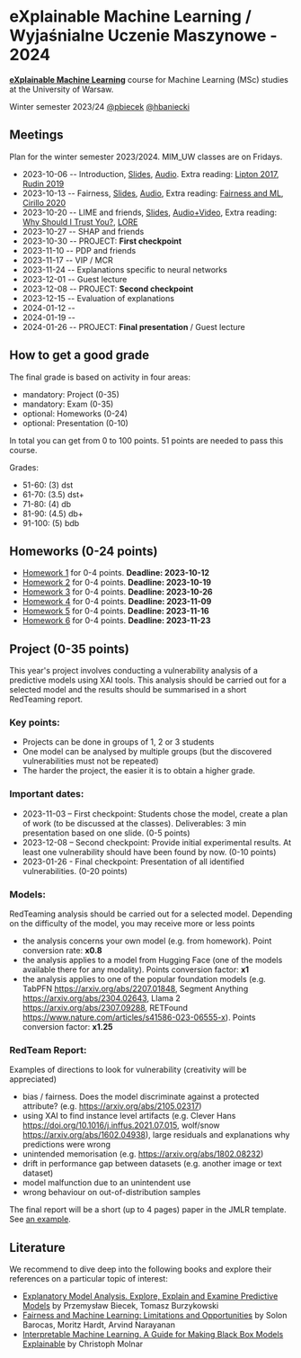 # eXplainable Machine Learning / Wyjaśnialne Uczenie Maszynowe - 2024

[**eXplainable Machine Learning**](https://usosweb.uw.edu.pl/kontroler.php?_action=katalog2/przedmioty/pokazZajecia&zaj_cyk_id=514785&gr_nr=1) course for Machine Learning (MSc) studies at the University of Warsaw. 

Winter semester 2023/24 [@pbiecek](https://github.com/pbiecek) [@hbaniecki](https://github.com/hbaniecki)


## Meetings

Plan for the winter semester 2023/2024. MIM_UW classes are on Fridays. 

* 2023-10-06  --  Introduction, [Slides](https://htmlpreview.github.io/?https://raw.githubusercontent.com/mim-uw/eXplainableMachineLearning-2024/main/Lectures/01_introduction.html), [Audio](https://youtu.be/_ORjN-Iy-Ks). Extra reading: [Lipton 2017](https://arxiv.org/abs/1606.03490), [Rudin 2019](https://arxiv.org/abs/1811.10154)
* 2023-10-13  --  Fairness, [Slides](https://htmlpreview.github.io/?https://raw.githubusercontent.com/mim-uw/eXplainableMachineLearning-2024/main/Lectures/02_fairness.html), [Audio](https://youtu.be/jGHLpwZVLj4), Extra reading: [Fairness and ML](https://fairmlbook.org/), [Cirillo 2020](https://www.nature.com/articles/s41746-020-0288-5)
* 2023-10-20  --  LIME and friends, [Slides](https://htmlpreview.github.io/?https://raw.githubusercontent.com/mim-uw/eXplainableMachineLearning-2024/main/Lectures/03_lime.html), [Audio+Video](https://youtu.be/vaXRkcPlJEk), Extra reading: [Why Should I Trust You?](https://arxiv.org/abs/1602.04938), [LORE](https://arxiv.org/abs/1805.10820)
* 2023-10-27  --  SHAP and friends	 
* 2023-10-30  --  PROJECT: **First checkpoint** 
* 2023-11-10  --  PDP and friends		
* 2023-11-17  --  VIP / MCR	
* 2023-11-24  --  Explanations specific to neural networks	
* 2023-12-01  --  Guest lecture
* 2023-12-08  --  PROJECT: **Second checkpoint** 	
* 2023-12-15  --  Evaluation of explanations		
* 2024-01-12  --  	
* 2024-01-19  --  	
* 2024-01-26  -- PROJECT: **Final presentation**  / Guest lecture

## How to get a good grade

The final grade is based on activity in four areas:

* mandatory: Project (0-35)
* mandatory: Exam  (0-35)
* optional: Homeworks (0-24)
* optional: Presentation (0-10)

In total you can get from 0 to 100 points. 51 points are needed to pass this course.

Grades:

* 51-60: (3) dst
* 61-70: (3.5) dst+
* 71-80: (4) db
* 81-90: (4.5) db+
* 91-100: (5) bdb

## Homeworks (0-24 points)

 - [Homework 1](https://github.com/mim-uw/eXplainableMachineLearning-2024/tree/main/Homeworks/HW1)  for 0-4 points. **Deadline: 2023-10-12**
 - [Homework 2](https://github.com/mim-uw/eXplainableMachineLearning-2024/tree/main/Homeworks/HW2)  for 0-4 points. **Deadline: 2023-10-19** 
 - [Homework 3](https://github.com/mim-uw/eXplainableMachineLearning-2024/tree/main/Homeworks/HW3)  for 0-4 points. **Deadline: 2023-10-26**
 - [Homework 4](https://github.com/mim-uw/eXplainableMachineLearning-2024/tree/main/Homeworks/HW4)  for 0-4 points. **Deadline: 2023-11-09**
 - [Homework 5](https://github.com/mim-uw/eXplainableMachineLearning-2024/tree/main/Homeworks/HW5)  for 0-4 points. **Deadline: 2023-11-16**
 - [Homework 6](https://github.com/mim-uw/eXplainableMachineLearning-2024/tree/main/Homeworks/HW6)  for 0-4 points. **Deadline: 2023-11-23**

## Project (0-35 points)

This year's project involves conducting a vulnerability analysis of a predictive models using XAI tools.
This analysis should be carried out for a selected model and the results should be summarised in a short RedTeaming report.

### Key points:

- Projects can be done in groups of 1, 2 or 3 students 
- One model can be analysed by multiple groups (but the discovered vulnerabilities must not be repeated)
- The harder the project, the easier it is to obtain a higher grade.

### Important dates:

- 2023-11-03 – First checkpoint: Students chose the model, create a plan of work (to be discussed at the classes). Deliverables: 3 min presentation based on one slide. (0-5 points)
- 2023-12-08 – Second checkpoint: Provide initial experimental results. At least one vulnerability should have been found by now.  (0-10 points)
- 2023-01-26 - Final checkpoint: Presentation of all identified  vulnerabilities.  (0-20 points)

### Models:

RedTeaming analysis should be carried out for a selected model. Depending on the difficulty of the model, you may receive more or less points

- the analysis concerns your own model (e.g. from homework). Point conversion rate: **x0.8**
- the analysis applies to a model from Hugging Face (one of the models available there for any modality). Points conversion factor: **x1**
- the analysis applies to one of the popular foundation models (e.g. TabPFN https://arxiv.org/abs/2207.01848, Segment Anything https://arxiv.org/abs/2304.02643, Llama 2 https://arxiv.org/abs/2307.09288, RETFound https://www.nature.com/articles/s41586-023-06555-x). Points conversion factor: **x1.25**

### RedTeam Report:

Examples of directions to look for vulnerability (creativity will be appreciated)

- bias / fairness. Does the model discriminate against a protected attribute? (e.g. https://arxiv.org/abs/2105.02317)
- using XAI to find instance level artifacts (e.g. Clever Hans https://doi.org/10.1016/j.inffus.2021.07.015, wolf/snow https://arxiv.org/abs/1602.04938), large residuals and explanations why predictions were wrong
- unintended memorisation (e.g. https://arxiv.org/abs/1802.08232)
- drift in performance gap between datasets (e.g. another image or text dataset)
- model malfunction due to an unintendent use
- wrong behaviour on out-of-distribution samples

The final report will be a short (up to 4 pages) paper in the JMLR template. See [an example](https://github.com/mim-uw/eXplainableMachineLearning-2023/blob/main/Projects/PawelPawlik_MichalSiennicki_AlicjaZiarko/checkpoint3/report.pdf).


## Literature

We recommend to dive deep into the following books and explore their references on a particular topic of interest:

* [Explanatory Model Analysis. Explore, Explain and Examine Predictive Models](https://pbiecek.github.io/ema/) by Przemysław Biecek, Tomasz Burzykowski
* [Fairness and Machine Learning: Limitations and Opportunities](https://fairmlbook.org/) by Solon Barocas, Moritz Hardt, Arvind Narayanan
* [Interpretable Machine Learning. A Guide for Making Black Box Models Explainable](https://christophm.github.io/interpretable-ml-book/) by Christoph Molnar

